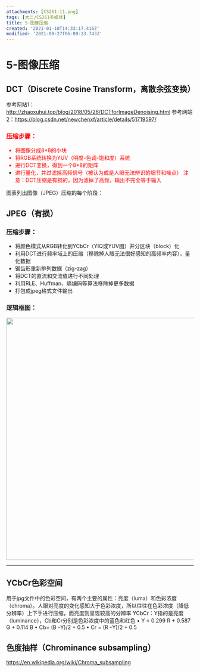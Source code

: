 ```yaml
---
attachments: [CS261-11.png]
tags: [大二/CS261多媒体]
title: 5-图像压缩
created: '2021-01-10T14:33:17.416Z'
modified: '2021-09-27T06:09:23.743Z'
---
```


# 5-图像压缩

## DCT（Discrete Cosine Transform，离散余弦变换）
参考网站1：http://zhaoxuhui.top/blog/2018/05/26/DCTforImageDenoising.html
参考网站2：https://blog.csdn.net/newchenxf/article/details/51719597/
### <font color="red">压缩步骤：
- 将图像分成8*8的小块
- 将RGB系统转换为YUV（明度-色调-饱和度）系统
- 进行DCT变换，得到一个8*8的矩阵
- 进行量化，并过滤掉高频信号（被认为成是人眼无法辨识的细节和噪点）
注意：DCT压缩是有损的，因为滤掉了高频，输出不完全等于输入</font>

图表列出图像（JPEG）压缩的每个阶段：


## JPEG（有损）
### 压缩步骤：
- 将颜色模式从RGB转化到YCbCr（YIQ或YUV图）并分区块（block）化
- 利用DCT进行频率域上的压缩（移除掉人眼无法很好感知的高频率内容），量化数据
- 锯齿形重新排列数据（zig-zag）
- 将DCT的直流和交流值进行不同处理
- 利用RLE、Huffman、熵编码等算法移除掉更多数据
- 打包成jpeg格式文件输出
### 逻辑框图：
<p align = "center">
<img src="@attachment/CS261-11.png" width="650">
</p>

***
## YCbCr色彩空间
用于jpg文件中的色彩空间，有两个主要的属性：亮度（luma）和色彩浓度（chroma）。人眼对亮度的变化感知大于色彩浓度，所以往往在色彩浓度（降低分辨率）上下手进行压缩，而亮度则呈现较高的分辨率
YCbCr：Y指的是亮度（luminance），Cb和Cr分别是色彩浓度中的蓝色和红色
• Y = 0.299 R + 0.587 G + 0.114 B 
• Cb= (B –Y)/2 + 0.5 
• Cr = (R –Y)/2 + 0.5

## 色度抽样（Chrominance subsampling）
https://en.wikipedia.org/wiki/Chroma_subsampling

